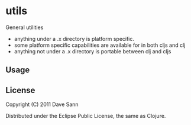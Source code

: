 # utils

General utilities

* anything under a .x directory is platform specific.
* some platform specific capabilities are available for in both cljs and clj
* anything not under a .x directory is portable between clj and cljs

## Usage



## License

Copyright (C) 2011 Dave Sann

Distributed under the Eclipse Public License, the same as Clojure.
